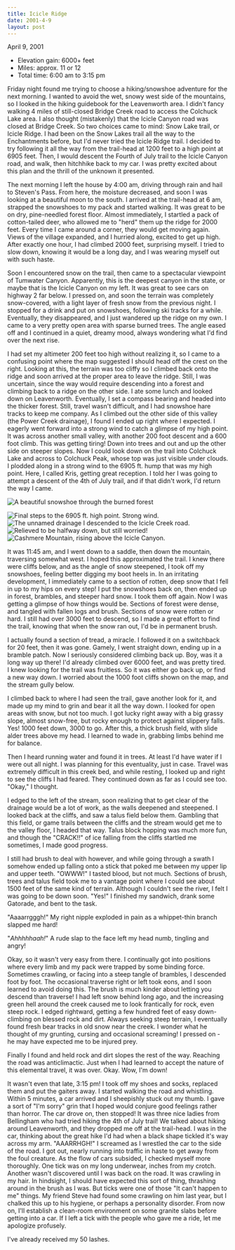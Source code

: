 ```yaml
---
title: Icicle Ridge
date: 2001-4-9
layout: post
---
```


April 9, 2001

* Elevation gain: 6000+ feet
* Miles: approx. 11 or 12
* Total time: 6:00 am to 3:15 pm


Friday night found me trying to choose a hiking/snowshoe adventure for
the next morning.  I wanted to avoid the wet, snowy west side of the
mountains, so I looked in the hiking guidebook for the Leavenworth
area. I didn't fancy walking 4 miles of still-closed Bridge Creek road
to access the Colchuck Lake area. I also thought (mistakenly) that the
Icicle Canyon road was closed at Bridge Creek. So two choices came to
mind: Snow Lake trail, or Icicle Ridge. I had been on the Snow Lakes
trail all the way to the Enchantments before, but I'd never tried the
Icicle Ridge trail. I decided to try following it all the way from the
trail-head at 1200 feet to a high point at 6905 feet. Then, I would
descent the Fourth of July trail to the Icicle Canyon road, and walk,
then hitchhike back to my car. I was pretty excited about this plan
and the thrill of the unknown it presented.


The next morning I left the house by 4:00 am, driving through rain and
hail to Steven's Pass.  From here, the moisture decreased, and soon I
was looking at a beautiful moon to the south.  I arrived at the
trail-head at 6 am, strapped the snowshoes to my pack and started
walking.  It was great to be on dry, pine-needled forest floor. Almost
immediately, I startled a pack of cotton-tailed deer, who allowed me
to "herd" them up the ridge for 2000 feet. Every time I came around a
corner, they would get moving again. Views of the village expanded,
and I hurried along, excited to get up high. After exactly one hour, I
had climbed 2000 feet, surprising myself. I tried to slow down,
knowing it would be a long day, and I was wearing myself out with such
haste.


Soon I encountered snow on the trail, then came to a spectacular
viewpoint of Tumwater Canyon.  Apparently, this is the deepest canyon
in the state, or maybe that is the Icicle Canyon on my left. It was
great to see cars on highway 2 far below. I pressed on, and soon the
terrain was completely snow-covered, with a light layer of fresh snow
from the previous night. I stopped for a drink and put on snowshoes,
following ski tracks for a while. Eventually, they disappeared, and I
just wandered up the ridge on my own. I came to a very pretty open
area with sparse burned trees. The angle eased off and I continued in
a quiet, dreamy mood, always wondering what I'd find over the next
rise.


I had set my altimeter 200 feet too high without realizing it, so I
came to a confusing point where the map suggested I should head off
the crest on the right. Looking at this, the terrain was too cliffy so
I climbed back onto the ridge and soon arrived at the proper area to
leave the ridge. Still, I was uncertain, since the way would require
descending into a forest and climbing back to a ridge on the other
side. I ate some lunch and looked down on Leavenworth.  Eventually, I
set a compass bearing and headed into the thicker forest. Still,
travel wasn't difficult, and I had snowshoe hare tracks to keep me
company. As I climbed out the other side of this valley (the Power
Creek drainage), I found I ended up right where I expected. I eagerly
went forward into a strong wind to catch a glimpse of my high
point. It was across another small valley, with another 200 foot
descent and a 600 foot climb. This was getting tiring! Down into trees
and out and up the other side on steeper slopes. Now I could look down
on the trail into Colchuck Lake and across to Colchuck Peak, whose top
was just visible under clouds. I plodded along in a strong wind to the
6905 ft. hump that was my high point. Here, I called Kris, getting
great reception. I told her I was going to attempt a descent of the
4th of July trail, and if that didn't work, I'd return the way I came.


![A beautiful snowshoe through the burned forest](images/snowtrail.jpg)

![Final steps to the 6905 ft. high point. Strong wind.](images/jusbout.jpg)
![The unnamed drainage I descended to the Icicle Creek road.](images/downmcrk.jpg)
![Relieved to be halfway down, but still worried!](images/relief.jpg)
![Cashmere Mountain, rising above the Icicle Canyon.](images/cashmere.jpg)


It was 11:45 am, and I went down to a saddle, then down the mountain,
traversing somewhat west.  I hoped this approximated the trail. I knew
there were cliffs below, and as the angle of snow steepened, I took
off my snowshoes, feeling better digging my boot heels in. In an
irritating development, I immediately came to a section of rotten,
deep snow that I fell in up to my hips on every step! I put the
snowshoes back on, then ended up in forest, brambles, and steeper hard
snow. I took them off again. Now I was getting a glimpse of how things
would be. Sections of forest were dense, and tangled with fallen logs
and brush. Sections of snow were rotten or hard. I still had over 3000
feet to descend, so I made a great effort to find the trail, knowing
that when the snow ran out, I'd be in permanent brush.


I actually found a section of tread, a miracle. I followed it on a
switchback for 20 feet, then it was gone. Gamely, I went straight
down, ending up in a bramble patch. Now I seriously considered
climbing back up. Boy, was it a long way up there! I'd already climbed
over 6000 feet, and was pretty tired. I knew looking for the trail was
fruitless. So it was either go back up, or find a new way down. I
worried about the 1000 foot cliffs shown on the map, and the stream
gully below.


I climbed back to where I had seen the trail, gave another look for
it, and made up my mind to grin and bear it all the way down. I looked
for open areas with snow, but not too much. I got lucky right away
with a big grassy slope, almost snow-free, but rocky enough to protect
against slippery falls. Yes! 1000 feet down, 3000 to go. After this, a
thick brush field, with slide alder trees above my head. I learned to
wade in, grabbing limbs behind me for balance.


Then I heard running water and found it in trees. At least I'd have
water if I were out all night.  I was planning for this eventuality,
just in case. Travel was extremely difficult in this creek bed, and
while resting, I looked up and right to see the cliffs I had
feared. They continued down as far as I could see too. "Okay," I
thought.


I edged to the left of the stream, soon realizing that to get clear of
the drainage would be a lot of work, as the walls deepened and
steepened. I looked back at the cliffs, and saw a talus field below
them. Gambling that this field, or game trails between the cliffs and
the stream would get me to the valley floor, I headed that way. Talus
block hopping was much more fun, and though the "CRACK!!" of ice
falling from the cliffs startled me sometimes, I made good progress.


I still had brush to deal with however, and while going through a
swath I somehow ended up falling onto a stick that poked me between my
upper lip and upper teeth. "OWWW!" I tasted blood, but not
much. Sections of brush, trees and talus field took me to a vantage
point where I could see about 1500 feet of the same kind of
terrain. Although I couldn't see the river, I felt I was going to be
down soon. "Yes!" I finished my sandwich, drank some Gatorade, and
bent to the task.


"Aaaarrgggh!" My right nipple exploded in pain as a
whippet-thin branch slapped me hard!


"*Ahhhhhaah!*" A rude slap to the face left my head numb,
tingling and angry!


Okay, so it wasn't very easy from there. I continually got into
positions where every limb and my pack were trapped by some binding
force. Sometimes crawling, or facing into a steep tangle of brambles,
I descended foot by foot. The occasional traverse right or left took
eons, and I soon learned to avoid doing this. The brush is much kinder
about letting you descend than traverse!  I had left snow behind long
ago, and the increasing green hell around the creek caused me to look
frantically for rock, even steep rock. I edged rightward, getting a
few hundred feet of easy down-climbing on blessed rock and dirt. Always
seeking steep terrain, I eventually found fresh bear tracks in old
snow near the creek. I wonder what he thought of my grunting, cursing
and occasional screaming! I pressed on - he may have expected me to be
injured prey.


Finally I found and held rock and dirt slopes the rest of the
way. Reaching the road was anticlimactic.  Just when I had learned to
accept the nature of this elemental travel, it was over. Okay. Wow,
I'm down!


It wasn't even that late, 3:15 pm! I took off my shoes and socks,
replaced them and put the gaiters away.  I started walking the road
and whistling. Within 5 minutes, a car arrived and I sheepishly stuck
out my thumb. I gave a sort of "I'm sorry" grin that I hoped would
conjure good feelings rather than horror. The car drove on, then
stopped! It was three nice ladies from Bellingham who had tried hiking
the 4th of July trail! We talked about hiking around Leavenworth, and
they dropped me off at the trail-head. I was in the car, thinking about
the great hike I'd had when a black shape tickled it's way across my
arm. "AAARRHGH!" I screamed as I wrestled the car to the side of the
road.  I got out, nearly running into traffic in haste to get away
from the foul creature. As the flow of cars subsided, I checked myself
more thoroughly. One tick was on my long underwear, inches from my
crotch. Another wasn't discovered until I was back on the road. It was
crawling in my hair.  In hindsight, I should have expected this sort
of thing, thrashing around in the brush as I was.  But ticks were one
of those "It can't happen to me" things. My friend Steve had found
some crawling on him last year, but I chalked this up to his hygiene,
or perhaps a personality disorder.  From now on, I'll establish a
clean-room environment on some granite slabs before getting into a
car.  If I left a tick with the people who gave me a ride, let me
apologize profusely.


I've already received my 50 lashes.





